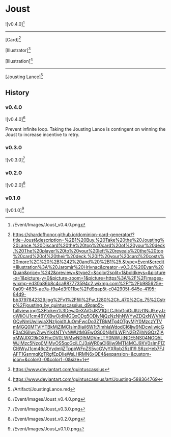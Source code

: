 # Joust

![v0.4.0][^v0.4.0]

---

[Card][^Card]

[Illustrator][^Illustrator]

[Illustration][^Illustration]

---

[Jousting Lance][^Jousting Lance]

## History

### v0.4.0

![v0.4.0][^v0.4.0]

Prevent infinite loop. Taking the Jousting Lance is contingent on winning the
Joust to increase incentive to retry.

### v0.3.0

![v0.3.0][^v0.3.0]

### v0.2.0

![v0.2.0][^v0.2.0]

### v0.1.0

![v0.1.0][^v0.1.0]

[^v0.1.0]: /Event/Images/Joust_v0.1.0.png
[^v0.2.0]: /Event/Images/Joust_v0.2.0.png
[^v0.3.0]: /Event/Images/Joust_v0.3.0.png
[^v0.4.0]: /Event/Images/Joust_v0.4.0.png
[^Jousting Lance]: /Artifact/JoustingLance.md
[^Card]: https://shardofhonor.github.io/dominion-card-generator/?title=Joust&description=%2B1%20Buy.%20Take%20the%20Jousting%20Lance.%20Discard%20the%20top%20card%20of%20your%20deck.%20The%20player%20to%20your%20left%20reveals%20the%20top%20card%20of%20their%20deck.%20If%20your%20card%20costs%20more%2C%20%2B%242%20and%20%2B1%25.&type=Event&credit=Illustration%3A%20Jaromir%20Hrivnac&creator=v0.3.0%20Evan%20Quan&price=%242&preview=&type2=&color2split=1&boldkeys=&picture-x=1&picture-y=0&picture-zoom=1&picture=https%3A%2F%2Fimages-wixmp-ed30a86b8c4ca887773594c2.wixmp.com%2Ff%2Fb985625e-0a09-4635-ae7a-f9a4d3f011be%2Fd9qap5t-c042905f-645e-4195-84d9-bb3797842329.jpg%2Fv1%2Ffill%2Fw_1280%2Ch_470%2Cq_75%2Cstrp%2Fjousting_by_quintuscassius_d9qap5t-fullview.jpg%3Ftoken%3DeyJ0eXAiOiJKV1QiLCJhbGciOiJIUzI1NiJ9.eyJzdWIiOiJ1cm46YXBwOjdlMGQxODg5ODIyNjQzNzNhNWYwZDQxNWVhMGQyNmUwIiwiaXNzIjoidXJuOmFwcDo3ZTBkMTg4OTgyMjY0MzczYTVmMGQ0MTVlYTBkMjZlMCIsIm9iaiI6W1t7ImhlaWdodCI6Ijw9NDcwIiwicGF0aCI6IlwvZlwvYjk4NTYyNWUtMGEwOS00NjM1LWFlN2EtZjlhNGQzZjAxMWJlXC9kOXFhcDV0LWMwNDI5MDVmLTY0NWUtNDE5NS04NGQ5LWJiMzc5Nzg0MjMyOS5qcGciLCJ3aWR0aCI6Ijw9MTI4MCJ9XV0sImF1ZCI6WyJ1cm46c2VydmljZTppbWFnZS5vcGVyYXRpb25zIl19.S6zcHeb7FJAFF1GsnmqKgTRgfEpDIieWsLHRMN6xQE4&expansion=&custom-icon=&color0=0&color1=0&size=1
[^Illustrator]: https://www.deviantart.com/quintuscassius
[^Illustration]: https://www.deviantart.com/quintuscassius/art/Jousting-588364769
